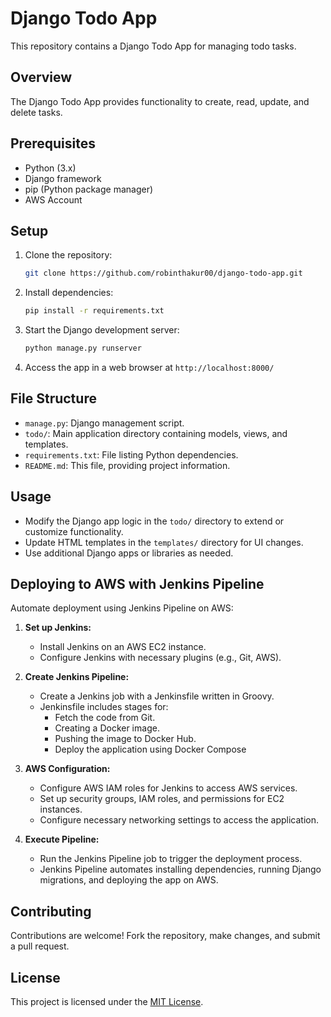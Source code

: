 # Django Todo App

This repository contains a Django Todo App for managing todo tasks.

## Overview

The Django Todo App provides functionality to create, read, update, and delete tasks.

## Prerequisites

- Python (3.x)
- Django framework
- pip (Python package manager)
- AWS Account
  
## Setup

1. Clone the repository:

    ```bash
    git clone https://github.com/robinthakur00/django-todo-app.git
    ```

2. Install dependencies:

    ```bash
    pip install -r requirements.txt
    ```

3. Start the Django development server:

    ```bash
    python manage.py runserver
    ```

4. Access the app in a web browser at `http://localhost:8000/`

## File Structure

- `manage.py`: Django management script.
- `todo/`: Main application directory containing models, views, and templates.
- `requirements.txt`: File listing Python dependencies.
- `README.md`: This file, providing project information.

## Usage

- Modify the Django app logic in the `todo/` directory to extend or customize functionality.
- Update HTML templates in the `templates/` directory for UI changes.
- Use additional Django apps or libraries as needed.

## Deploying to AWS with Jenkins Pipeline

Automate deployment using Jenkins Pipeline on AWS:

1. **Set up Jenkins:**
    - Install Jenkins on an AWS EC2 instance.
    - Configure Jenkins with necessary plugins (e.g., Git, AWS).

2. **Create Jenkins Pipeline:**
    - Create a Jenkins job with a Jenkinsfile written in Groovy.
    - Jenkinsfile includes stages for:
        - Fetch the code from Git.
        - Creating a Docker image.
        - Pushing the image to Docker Hub.
        - Deploy the application using Docker Compose

3. **AWS Configuration:**
    - Configure AWS IAM roles for Jenkins to access AWS services.
    - Set up security groups, IAM roles, and permissions for EC2 instances.
    - Configure necessary networking settings to access the application.

4. **Execute Pipeline:**
    - Run the Jenkins Pipeline job to trigger the deployment process.
    - Jenkins Pipeline automates installing dependencies, running Django migrations, and deploying the app on AWS.

## Contributing

Contributions are welcome! Fork the repository, make changes, and submit a pull request.

## License

This project is licensed under the [MIT License](LICENSE).
